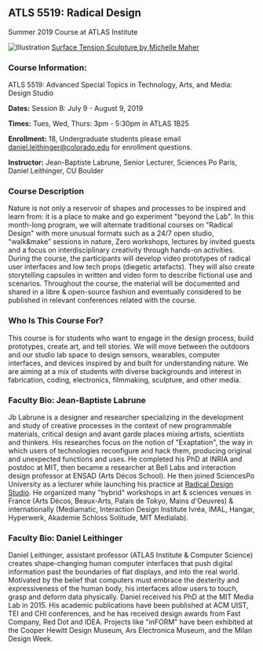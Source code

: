 ## ATLS 5519: Radical Design
Summer 2019 Course at ATLAS Institute

![Illustration](http://www.ceramicforms.com/wp-content/uploads/michelle-maher_ceramic_surface_tension-7.jpg)
[Surface Tension Sculpture by Michelle Maher](http://www.ceramicforms.com/portfolio-item/surface-tension/)

### Course Information:
ATLS 5519: Advanced Special Topics in Technology, Arts, and Media: Design Studio

**Dates:** Session B: July 9 - August 9, 2019

**Times:** Tues, Wed, Thurs: 3pm - 5:30pm in ATLAS 1B25

**Enrollment:** 18, Undergraduate students please email daniel.leithinger@colorado.edu for enrollment questions.

**Instructor:** Jean-Baptiste Labrune, Senior Lecturer, Sciences Po Paris, Daniel Leithinger, CU Boulder

### Course Description
Nature is not only a reservoir of shapes and processes to be inspired and learn from: it is a place to make and go experiment "beyond the Lab". In this month-long program, we will alternate traditional courses on "Radical Design" with more unusual formats such as a 24/7 open studio, “walk&make” sessions in nature, Zero workshops, lectures by invited guests and a focus on interdisciplinary creativity through hands-on activities. During the course, the participants will develop video prototypes of radical user interfaces and low tech props (diegetic artefacts). They will also create storytelling capsules in written and video form to describe fictional use and scenarios. Throughout the course, the material will be documented and shared in a libre & open-source fashion and eventually considered to be published in relevant conferences related with the course.

### Who Is This Course For?
This course is for students who want to engage in the design process, build prototypes, create art, and tell stories. We will move between the outdoors and our studio lab space to design sensors, wearables, computer interfaces, and devices inspired by and built for understanding nature. We are aiming at a mix of students with diverse backgrounds and interest in fabrication, coding, electronics, filmmaking, sculpture, and other media.

### Faculty Bio: Jean-Baptiste Labrune
Jb Labrune is a designer and researcher specializing in the development and study of creative processes in the context of new programmable materials, critical design and avant garde places mixing artists, scientists and thinkers. His researches focus on the notion of "Exaptation", the way in which users of technologies reconfigure and hack them, producing original and unexpected functions and uses. 
He completed his PhD at INRIA and postdoc at MIT, then became a researcher at Bell Labs and interaction design professor at ENSAD (Arts Décos School). He then joined SciencesPo University as a lecturer while launching his practice at [Radical Design Studio](http://radicaldesign.eu/). He organized many "hybrid" workshops in art & sciences venues in France (Arts Décos, Beaux-Arts, Palais de Tokyo, Mains d'Oeuvres) & internationally (Mediamatic, Interaction Design Institute Ivréa, IMAL, Hangar, Hyperwerk, Akademie Schloss Solitude, MIT Medialab).

### Faculty Bio: Daniel Leithinger
Daniel Leithinger, assistant professor (ATLAS Institute & Computer Science) creates shape-changing human computer interfaces that push digital information past the boundaries of flat displays, and into the real world. Motivated by the belief that computers must embrace the dexterity and expressiveness of the human body, his interfaces allow users to touch, grasp and deform data physically. Daniel received his PhD at the MIT Media Lab in 2015. His academic publications have been published at ACM UIST, TEI and CHI conferences, and he has received design awards from Fast Company, Red Dot and IDEA. Projects like "inFORM" have been exhibited at the Cooper Hewitt Design Museum, Ars Electronica Museum, and the Milan Design Week.
